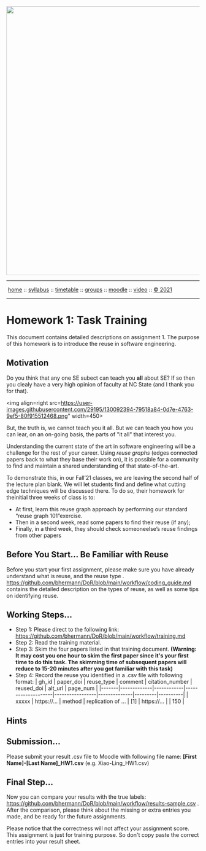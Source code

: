 <a name=top>
<a href="http://tiny.cc/se21"><img  width=700
  src="https://raw.githubusercontent.com/txt/se21/master/docs/img/femse.png"></a>
<hr>
<p>
&nbsp;<a href="https://tiny.cc/se21">home</a> ::
<a href="https://github.com/txt/se21/blob/master/docs/syllabus.md#top">syllabus</a> ::
<a href="https://github.com/txt/se21/blob/master/docs/syllabus.md#timetable">timetable</a> ::
<a href="https://docs.google.com/spreadsheets/d/1KKskduN7m1R3WYhQTLyWJgxkAvrp2UV-LEu5JWN26xo/edit#gid=0">groups</a> ::
<a href="https://moodle-courses2122.wolfware.ncsu.edu/course/view.php?id=3211">moodle</a> ::
<a href="https://ncsu.hosted.panopto.com/Panopto/Pages/Sessions/List.aspx#folderID=a5998f03-01df-4c6c-91c1-ad80003f3c7c">video</a> ::
<a href="https://github.com/txt/se21/blob/master/LICENSE.md#top">&copy; 2021</a>
<br>
<hr>

# Homework 1: Task Training 

  This document contains detailed descriptions on assignment 1. The purpose of this homework is to introduce the reuse in software engineering.

## Motivation
Do you think that any one SE subect can teach you **all** about SE? If so then you clealy have  a very high opinion of faculty at NC State (and I
thank you for that).

<img align=right src=https://user-images.githubusercontent.com/29195/130092394-79518a84-0d7e-4763-9ef5-80f915512468.png" width=450>

   

But,    the truth is, we cannot teach you it all. But we can teach you how you can lear, on an on-going basis, the parts of "it all" that
   interest you.

Understanding the current state of the art in software engineering  will be a challenge
for the rest of your career. Using _reuse graphs_ (edges connected papers  back to what they base their work  on), it is possible
for a community to find and maintain a shared understanding of
that state-of-the-art. 

To demonstrate this, in our Fall’21 classes,
we are leaving the second half of the lecture plan blank. We
will
let students find and define what cutting edge techniques will be
discussed there. To do so, their homework for theinitial three weeks
of class is to:

-  At first, learn this reuse graph approach by performing our standard “reuse graph 101”exercise. 
- Then in a second week, read some papers to find their reuse (if any); 
- Finally, in a third week, they should check someoneelse’s reuse findings from other papers

## Before You Start... Be Familiar with Reuse 
  Before you start your first assignment, please make sure you have already understand what is reuse, and the reuse type . https://github.com/bhermann/DoR/blob/main/workflow/coding_guide.md contains the detailed description on the types of reuse, as well as some tips on identifying reuse.
  
## Working Steps...
  - Step 1: Please direct to the following link: https://github.com/bhermann/DoR/blob/main/workflow/training.md
  - Step 2: Read the training material.
  - Step 3: Skim the four papers listed in that training document.
    **(Warning: It may cost you one hour to skim the first paper since it's your first time to do this task. The skimming time of subsequent papers will reduce to 15-20 minutes after you got familiar with this task)**
  - Step 4: Record the reuse you identified in a .csv file with following format:
    | gh_id |  paper_doi  | reuse_type |       comment      | citation_number |  reused_doi  | alt_url | page_num |
    |-------|-------------|------------|--------------------|-----------------|--------------|---------|----------|
    | xxxxx | https://... |   method   | replication of ... |        [1]      |  https://... |         |    150   |

## Hints

## Submission...
  Please submit your result .csv file to Moodle with following file name: **[First Name]-[Last Name]_HW1.csv** (e.g. Xiao-Ling_HW1.csv)
  
## Final Step...
  Now you can compare your results with the true labels: https://github.com/bhermann/DoR/blob/main/workflow/results-sample.csv . After the comparison, please think about the missing or extra entries you made, and be ready for the future assignments.
  
  Please notice that the correctness will not affect your assignment score. This assignment is just for training purpose. So don't copy paste the correct entries into your result sheet.
  
